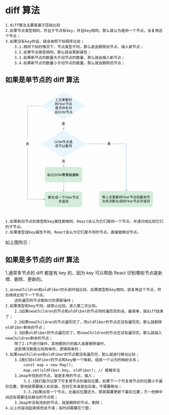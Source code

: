 # diff 算法

    1.diff算法主要是基于层级比较
    2.如果节点类型相同，并且子节点有key，并且key相同，那么就认为是同一个节点，会复用这个节点；
    3.如果没有key的话，就会按照下标顺序比较；
        3.1.相同下标的情况下，节点类型不同，那么就会删除旧节点，插入新节点；
        3.2.如果节点类型相同，那么就会更新属性；
        3.3.如果新节点的数量大于旧节点的数量，那么就会插入新节点；
        3.4.如果新节点的数量小于旧节点的数量，那么就会删除旧节点；

## 如果是单节点的 diff 算法

![alt text](../img/image.png)

    1.如果新旧节点的类型和key属性都相同，React会认为它们是同一个节点，并递归地比较它们的子节点。
    2.如果类型或key属性不同，React会认为它们是不同的节点，直接替换旧节点。

如上图所示：

## 如果是多节点的 diff 算法

1.通常多节点的 diff 都是有 key 的，因为 key 可以帮助 React 识别哪些节点是新增、删除、更新的。

    1.从newChildren和oldFiber的头部开始比较，如果类型和key相同，就复用这个节点，然后继续比较下一个节点。
        这轮遍历的节点都执行的更新操作；
    2.如果类型和key不同，就停止比较，进入第二次比较。
        2.1如果newChildren的节点和oldFiber的节点同时遍历完的话，最简单，就diff结束了；
        2.2如果newChildren的节点遍历完了，而oldFiber的节点还没有遍历完，那么就删除oldFiber剩余的节点；
        2.3如果oldFiber的节点遍历完了，而newChildren的节点还没有遍历完，那么就插入newChildren剩余的节点；
        除了2.1不进行操作，其他都执行的插入或者删除操作，
        这些情况都是比较简单的，逻辑简单的；
    3.如果newChildren和oldFiber的节点都没有遍历完，那么就进行移动比较；
        3.1我们将oldFiber的节点和key做一个映射，组成一个以为的映射关系；
            const map = new Map();
            map.set(oldFiber.key, oldFiber); // 粗略写法
        3.2map中找到的节点，就是复用的节点，插入；
            3.2.1我们每次记录下可复用节点的最后位置，如果下一个可复用节点的位置小于最后位置，那他就需要插入到后面，否则它本身就在后面，不需要移动；
            3.3.2如果出现一个节点，比最后位置还大，那就需要更新下最后位置；万一他俩中间还有需要往后移动的节点呢；
        3.3map中没有找到的节点，就是删除的节点，删除；
    4.以上内容说起来感觉说不请；有时间需要花个图；
